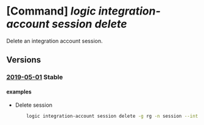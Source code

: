 # [Command] _logic integration-account session delete_

Delete an integration account session.

## Versions

### [2019-05-01](/Resources/mgmt-plane/L3N1YnNjcmlwdGlvbnMve30vcmVzb3VyY2Vncm91cHMve30vcHJvdmlkZXJzL21pY3Jvc29mdC5sb2dpYy9pbnRlZ3JhdGlvbmFjY291bnRzL3t9L3Nlc3Npb25zL3t9/2019-05-01.xml) **Stable**

<!-- mgmt-plane /subscriptions/{}/resourcegroups/{}/providers/microsoft.logic/integrationaccounts/{}/sessions/{} 2019-05-01 -->

#### examples

- Delete session
    ```bash
        logic integration-account session delete -g rg -n session --integration-account-name name
    ```

